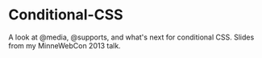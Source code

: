 Conditional-CSS
===============

A look at @media, @supports, and what's next for conditional CSS. Slides from my MinneWebCon 2013 talk.